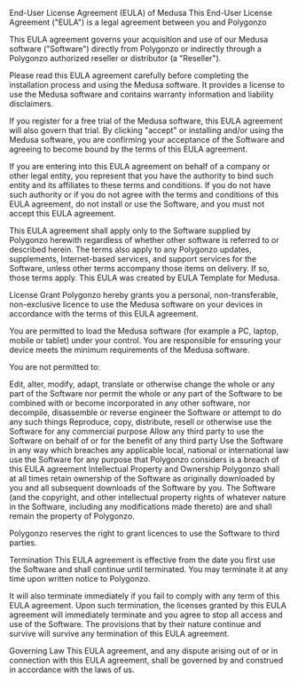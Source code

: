 End-User License Agreement (EULA) of Medusa
This End-User License Agreement ("EULA") is a legal agreement between you and Polygonzo

This EULA agreement governs your acquisition and use of our Medusa software ("Software") directly from Polygonzo or indirectly through a Polygonzo authorized reseller or distributor (a "Reseller").

Please read this EULA agreement carefully before completing the installation process and using the Medusa software. It provides a license to use the Medusa software and contains warranty information and liability disclaimers.

If you register for a free trial of the Medusa software, this EULA agreement will also govern that trial. By clicking "accept" or installing and/or using the Medusa software, you are confirming your acceptance of the Software and agreeing to become bound by the terms of this EULA agreement.

If you are entering into this EULA agreement on behalf of a company or other legal entity, you represent that you have the authority to bind such entity and its affiliates to these terms and conditions. If you do not have such authority or if you do not agree with the terms and conditions of this EULA agreement, do not install or use the Software, and you must not accept this EULA agreement.

This EULA agreement shall apply only to the Software supplied by Polygonzo herewith regardless of whether other software is referred to or described herein. The terms also apply to any Polygonzo updates, supplements, Internet-based services, and support services for the Software, unless other terms accompany those items on delivery. If so, those terms apply. This EULA was created by EULA Template for Medusa.

License Grant
Polygonzo hereby grants you a personal, non-transferable, non-exclusive licence to use the Medusa software on your devices in accordance with the terms of this EULA agreement.

You are permitted to load the Medusa software (for example a PC, laptop, mobile or tablet) under your control. You are responsible for ensuring your device meets the minimum requirements of the Medusa software.

You are not permitted to:

Edit, alter, modify, adapt, translate or otherwise change the whole or any part of the Software nor permit the whole or any part of the Software to be combined with or become incorporated in any other software, nor decompile, disassemble or reverse engineer the Software or attempt to do any such things
Reproduce, copy, distribute, resell or otherwise use the Software for any commercial purpose
Allow any third party to use the Software on behalf of or for the benefit of any third party
Use the Software in any way which breaches any applicable local, national or international law
use the Software for any purpose that Polygonzo considers is a breach of this EULA agreement
Intellectual Property and Ownership
Polygonzo shall at all times retain ownership of the Software as originally downloaded by you and all subsequent downloads of the Software by you. The Software (and the copyright, and other intellectual property rights of whatever nature in the Software, including any modifications made thereto) are and shall remain the property of Polygonzo.

Polygonzo reserves the right to grant licences to use the Software to third parties.

Termination
This EULA agreement is effective from the date you first use the Software and shall continue until terminated. You may terminate it at any time upon written notice to Polygonzo.

It will also terminate immediately if you fail to comply with any term of this EULA agreement. Upon such termination, the licenses granted by this EULA agreement will immediately terminate and you agree to stop all access and use of the Software. The provisions that by their nature continue and survive will survive any termination of this EULA agreement.

Governing Law
This EULA agreement, and any dispute arising out of or in connection with this EULA agreement, shall be governed by and construed in accordance with the laws of us.
